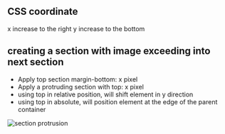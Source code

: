## CSS coordinate
x increase to the right
y increase to the bottom


## creating a section with image exceeding into next section
* Apply top section margin-bottom: x pixel
* Apply a protruding section with top: x pixel
* using top in relative position, will shift element in y direction
* using top in absolute, will position element at the edge of the parent container

![section protrusion](https://res.cloudinary.com/db80dscth/image/upload/v1569922702/Screenshot_2019-10-01_at_5.32.30_PM_wu6hit.png "Logo Title Text 1")
